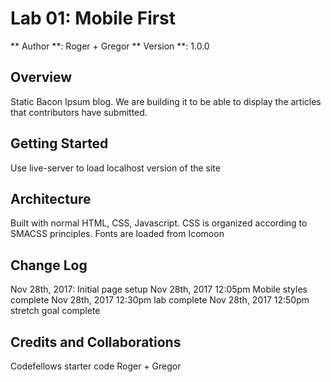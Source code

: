 # Lab 01: Mobile First
** Author **: Roger + Gregor
** Version **: 1.0.0

## Overview 
Static Bacon Ipsum blog. We are building it to be able to display the articles that contributors have submitted.

## Getting Started
Use live-server to load localhost version of the site

## Architecture
Built with normal HTML, CSS, Javascript. CSS is organized according to SMACSS principles. Fonts are loaded from Icomoon

## Change Log
Nov 28th, 2017: Initial page setup
Nov 28th, 2017 12:05pm Mobile styles complete
Nov 28th, 2017 12:30pm lab complete
Nov 28th, 2017 12:50pm stretch goal complete

## Credits and Collaborations
Codefellows starter code
Roger + Gregor